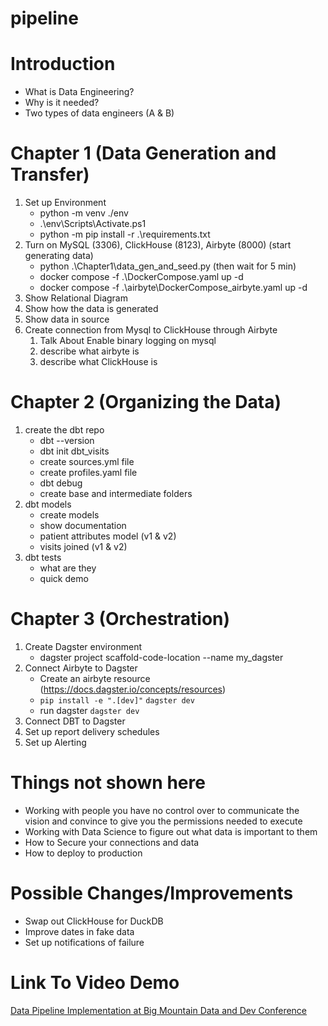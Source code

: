 # pipeline

# Introduction
- What is Data Engineering?
- Why is it needed?
- Two types of data engineers (A & B)

# Chapter 1 (Data Generation and Transfer)
1. Set up Environment 
    - python -m venv ./env
    - .\env\Scripts\Activate.ps1
    - python -m pip install -r .\requirements.txt
2. Turn on MySQL (3306), ClickHouse (8123), Airbyte (8000) (start generating data)
    - python .\Chapter1\data_gen_and_seed.py (then wait for 5 min)
    - docker compose -f .\DockerCompose.yaml up -d
    - docker compose -f .\airbyte\DockerCompose_airbyte.yaml up -d
3. Show Relational Diagram
4. Show how the data is generated
5. Show data in source
6. Create connection from Mysql to ClickHouse through Airbyte
    1. Talk About Enable binary logging on mysql
    2. describe what airbyte is
    2. describe what ClickHouse is

# Chapter 2 (Organizing the Data)
1. create the dbt repo
    - dbt --version
    - dbt init dbt_visits
    - create sources.yml file
    - create profiles.yaml file
    - dbt debug
    - create base and intermediate folders
2. dbt models
    - create models
    - show documentation
    - patient attributes model (v1 & v2)
    - visits joined (v1 & v2)
3. dbt tests
    - what are they
    - quick demo


# Chapter 3 (Orchestration)
1. Create Dagster environment
    - dagster project scaffold-code-location --name my_dagster
1. Connect Airbyte to Dagster
    - Create an airbyte resource (https://docs.dagster.io/concepts/resources)
    - `pip install -e ".[dev]"` `dagster dev`
    - run dagster `dagster dev`
2. Connect DBT to Dagster
3. Set up report delivery schedules
4. Set up Alerting


# Things not shown here
- Working with people you have no control over to communicate the vision and convince to give you the permissions needed to execute 
- Working with Data Science to figure out what data is important to them
- How to Secure your connections and data
- How to deploy to production

# Possible Changes/Improvements
- Swap out ClickHouse for DuckDB
- Improve dates in fake data
- Set up notifications of failure

# Link To Video Demo
[Data Pipeline Implementation at Big Mountain Data and Dev Conference](https://youtu.be/coycGADJ5CQ)